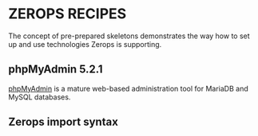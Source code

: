 # ZEROPS RECIPES

The concept of pre-prepared skeletons demonstrates the way how to set up and use technologies Zerops is supporting.

## phpMyAdmin 5.2.1

[phpMyAdmin](https://github.com/phpmyadmin/phpmyadmin) is a mature web-based administration tool for MariaDB and MySQL databases.

## Zerops import syntax
